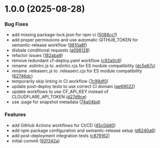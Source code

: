 # 1.0.0 (2025-08-28)


### Bug Fixes

* add missing package-lock.json for npm ci ([5088cc1](https://github.com/adobe/helix-reviews/commit/5088cc12f2f129c2e033a0a9a45cd3eb90e3e525))
* add proper permissions and use automatic GITHUB_TOKEN for semantic-release workflow ([9810a8f](https://github.com/adobe/helix-reviews/commit/9810a8fa5fee0b57f8276d65d3de9ef890460f75))
* disbale conditional requests ([a098128](https://github.com/adobe/helix-reviews/commit/a098128af5dcdffadf42d79967c4ab5f4335efcd))
* refactor issues ([182aba9](https://github.com/adobe/helix-reviews/commit/182aba9af8981341856b8bd97ffba21a9eefdb9c))
* remove redundant cf-deploy.yaml workflow ([c92a0c6](https://github.com/adobe/helix-reviews/commit/c92a0c6a9c30df078d96d4dc25bc90bc66ad3bb8))
* rename .eslintrc.js to .eslintrc.cjs for ES module compatibility ([dc5e67c](https://github.com/adobe/helix-reviews/commit/dc5e67c78c8c952d47d827b837997d672d0cd693))
* rename .releaserc.js to .releaserc.cjs for ES module compatibility ([62746dc](https://github.com/adobe/helix-reviews/commit/62746dcd916750c59f0608ecd4bc605b0f5a6e4e))
* temporarily skip linting in CI workflow ([7c99df0](https://github.com/adobe/helix-reviews/commit/7c99df0243fa25bf4f98277368f18863cc93da9e))
* update post-deploy tests to use correct CI domain ([ae69022](https://github.com/adobe/helix-reviews/commit/ae69022433ba0fa04e42c274d2921ef77b84cb6a))
* update workflows to use CF_API_KEY instead of CLOUDFLARE_API_TOKEN ([d27d9ce](https://github.com/adobe/helix-reviews/commit/d27d9ce7a86fc41e4c4df5b3f7f823e22c987a9e))
* use .page for snapshot metadata ([74a04bd](https://github.com/adobe/helix-reviews/commit/74a04bdbfa05a387743431bfa014cf3dadb5dec8))


### Features

* add GitHub Actions workflows for CI/CD ([45c0d40](https://github.com/adobe/helix-reviews/commit/45c0d40e90e53e68791fc29d06d0b649c4ba0114))
* add npm package configuration and semantic-release setup ([d8240a6](https://github.com/adobe/helix-reviews/commit/d8240a6dcae8503b93219d4d483b5ed25f86b2f2))
* add post-deployment integration tests ([c879162](https://github.com/adobe/helix-reviews/commit/c8791629a3e09d49a36bb5fd4babc3212d18f34c))
* initial commit ([92f342a](https://github.com/adobe/helix-reviews/commit/92f342a6cada8ef678dbc775302aa42b1427741d))
